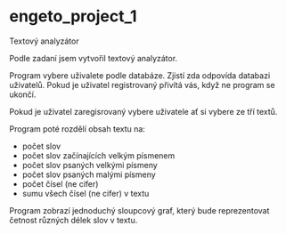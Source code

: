 # engeto_project_1
Textový analyzátor

Podle zadaní jsem vytvořil textový analyzátor.

Program vybere uživalete podle databáze. Zjistí zda odpovída databazi uživatelů.
Pokud je uživatel registrovaný přivítá vás, když ne program se ukončí.

Pokud je uživatel zaregisrovaný vybere uživatele ať si vybere ze tří textů.

Program poté rozdělí obsah textu na:
- počet slov
- počet slov začínajících velkým písmenem
- počet slov psaných velkými písmeny
- počet slov psaných malými písmeny
- počet čísel (ne cifer)
- sumu všech čísel (ne cifer) v textu

Program zobrazí jednoduchý sloupcový graf, který bude reprezentovat četnost různých délek slov v textu.
